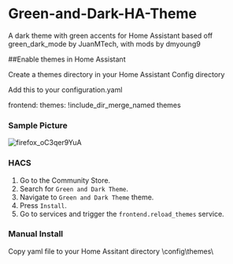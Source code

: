 # Green-and-Dark-HA-Theme
A dark theme with green accents for Home Assistant based off green_dark_mode by JuanMTech, with mods by dmyoung9

##Enable themes in Home Assistant

Create a themes directory in your Home Assistant Config directory

Add this to your configuration.yaml

frontend:
  themes: !include_dir_merge_named themes
### Sample Picture

![firefox_oC3qer9YuA](https://user-images.githubusercontent.com/6832191/162251678-bfee2954-2aba-4f92-a05b-285134917bf4.png)

### HACS

1. Go to the Community Store.
2. Search for `Green and Dark Theme`.
3. Navigate to `Green and Dark Theme` theme.
4. Press `Install`.
5. Go to services and trigger the `frontend.reload_themes` service.

### Manual Install
Copy yaml file to your Home Assitant directory \config\themes\
  
